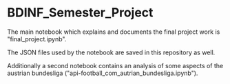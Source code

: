 # BDINF_Semester_Project

The main notebook which explains and documents the final project work is "final_project.ipynb".

The JSON files used by the notebook are saved in this repository as well.

Additionally a second notebook contains an analysis of some aspects of the austrian bundesliga ("api-football_com_autrian_bundesliga.ipynb").